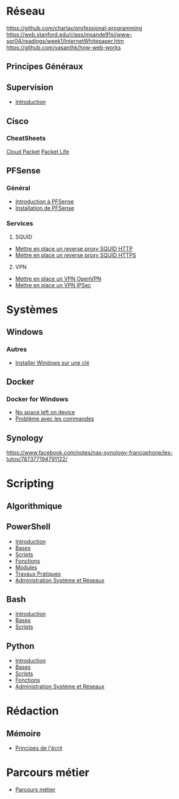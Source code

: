 <!-- TITLE: Accueil -->
<!-- SUBTITLE: Page d'accueil pour les articles en français -->
[//]: # "English"
[//]: # "For English side, please click   [here](http://wiki.maximegy.ovh/english/home)"
# Réseau
https://github.com/charlax/professional-programming
https://web.stanford.edu/class/msande91si/www-spr04/readings/week1/InternetWhitepaper.htm
https://github.com/vasanthk/how-web-works
## Principes Généraux
## Supervision
* [Introduction](http://wiki.maximegy.ovh/french/reseau/supervision)

## Cisco
### CheatSheets
[Cloud Packet](http://cloudpacket.net/cheat-sheets.html)
[Packet Life](http://packetlife.net/library/cheat-sheets/)
## PFSense
### Général
* [Introduction à PFSense](http://wiki.maximegy.ovh/french/reseau/pfsense/introduction-a-pfsense)
* [Installation de PFSense](http://wiki.maximegy.ovh/french/reseau/pfsense/installation-de-pfsense)
### Services
1. SQUID
* [Mettre en place un reverse proxy SQUID HTTP](http://wiki.maximegy.ovh/french/reseau/pfsense/mettre-en-place-un-reverse-proxy-squid-http)
* [Mettre en place un reverse proxy SQUID HTTPS](http://wiki.maximegy.ovh/french/reseau/pfsense/mettre-en-place-un-reverse-proxy-squid-https)
2. VPN
* [Mettre en place un VPN OpenVPN](http://wiki.maximegy.ovh/french/reseau/pfsense/mettre-en-place-un-vpn-openvpn)
* [Mettre en place un VPN IPSec](http://wiki.maximegy.ovh/french/reseau/pfsense/mettre-en-place-un-vpn-ipsec)
# Systèmes
## Windows
[//]: # "### Standard"
[//]: # "### Server"

### Autres
* [Installer Windows sur une clé](https://www.01net.com/astuces/comment-installer-windows-sur-une-cle-usb-pour-l-utiliser-sur-n-importe-quel-pc-1587476.html?fbclid=IwAR1cQzHJGLFwcwxGshLsVfojqEDK5zZNcZhYaKcC5m5DzBV1yqN6UXU0Kow#utm_medium=Social&Xtor=CS2-123463&utm_source=Facebook&Echobox=1545235848)

[//]: # "## Linux"
## Docker
### Docker for Windows
* [No space left on device](http://wiki.maximegy.ovh/french/systemes/docker/docker-for-windows/no-space-left-on-device)
* [Problème avec les commandes](http://wiki.maximegy.ovh/french/systemes/docker/docker-for-windows/path-problem)

## Synology
https://www.facebook.com/notes/nas-synology-francophone/les-tutos/787377194791122/

[//]: # "## PAAS"

[//]: # "# Sécurité"
# Scripting
## Algorithmique

## PowerShell
* [Introduction](http://wiki.maximegy.ovh/french/scripting/powershell/introduction)
* [Bases](http://wiki.maximegy.ovh/french/scripting/powershell/bases)
* [Scripts](http://wiki.maximegy.ovh/french/scripting/powershell/scripts)
* [Fonctions](http://wiki.maximegy.ovh/french/scripting/powershell/fonctions)
* [Modules](http://wiki.maximegy.ovh/french/scripting/powershell/modules)
* [Travaux Pratiques](http://wiki.maximegy.ovh/french/scripting/powershell/travaux-pratiques)
* [Administration Système et Réseaux](http://wiki.maximegy.ovh/french/scripting/powershell/administration)

## Bash
* [Introduction](http://wiki.maximegy.ovh/french/scripting/bash/introduction)
* [Bases](http://wiki.maximegy.ovh/french/scripting/bash/bases)
* [Scripts](http://wiki.maximegy.ovh/french/scripting/bash/scripts)

## Python
* [Introduction](http://wiki.maximegy.ovh/french/scripting/python/introduction)
* [Bases](http://wiki.maximegy.ovh/french/scripting/python/bases)
* [Scripts](http://wiki.maximegy.ovh/french/scripting/python/scripts)
* [Fonctions](http://wiki.maximegy.ovh/french/scripting/python/fonctions)
* [Administration Système et Réseaux](http://wiki.maximegy.ovh/french/scripting/python/administration)

[//]: # "# Bureautique"
[//]: # "## Powerpoint"
[//]: # "## Word"
[//]: # "# Gestion de Projet"
# Rédaction
## Mémoire
* [Principes de l'écrit](http://wiki.maximegy.ovh/french/redaction/memoire/principes-de-lecrit)


# Parcours métier
* [Parcours métier](http://wiki.maximegy.ovh/french/parcours_metier/parcours_metier)